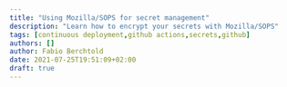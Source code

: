 ```yaml
---
title: "Using Mozilla/SOPS for secret management"
description: "Learn how to encrypt your secrets with Mozilla/SOPS"
tags: [continuous deployment,github actions,secrets,github]
authors: []
author: Fabio Berchtold
date: 2021-07-25T19:51:09+02:00
draft: true
---
```

